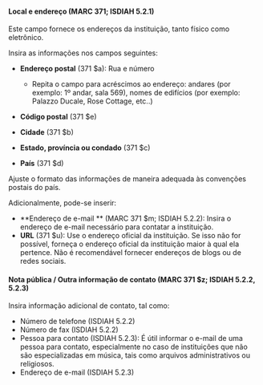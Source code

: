 #### **Local e endereço (MARC 371; ISDIAH 5.2.1)**

Este campo fornece os endereços da instituição, tanto físico como eletrônico.

Insira as informações nos campos seguintes:

- **Endereço postal** (371 $a): Rua e número 

  - Repita o campo para acréscimos ao endereço: andares (por exemplo: 1º andar, sala 569), nomes de edifícios (por exemplo: Palazzo Ducale, Rose Cottage, etc..) 
- **Código postal** (371 $e)
- **Cidade** (371 $b)
- **Estado, província ou condado** (371 $c)
- **País** (371 $d)

Ajuste o formato das informações de maneira adequada às convenções postais do país.

Adicionalmente, pode-se inserir:

- **Endereço de e-mail ** (MARC 371 $m; ISDIAH 5.2.2): Insira o endereço de e-mail necessário para contatar a instituição.
- **URL** (371 $u): Use o endereço oficial da instituição. Se isso não for possível, forneça o endereço oficial da instituição maior à qual ela pertence. Não é recomendável fornecer endereços de blogs ou de redes sociais.

  

#### **Nota pública / Outra informação de contato (MARC 371 $z; ISDIAH 5.2.2, 5.2.3)** 

Insira informação adicional de contato, tal como:

- Número de telefone (ISDIAH 5.2.2)
- Número  de fax (ISDIAH 5.2.2)
- Pessoa para contato (ISDIAH 5.2.3): É útil informar o e-mail de uma pessoa para contato, especialmente no caso de instituições que não são especializadas em música, tais como arquivos administrativos ou religiosos.    
- Endereço de e-mail (ISDIAH 5.2.3)
